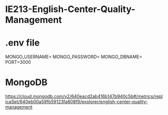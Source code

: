 # IE213-English-Center-Quality-Management

# .env file

MONGO_USERNAME=
MONGO_PASSWORD=
MONGO_DBNAME=
PORT=3000


# MongoDB
https://cloud.mongodb.com/v2/640eacd2ab416b147b940c5b#/metrics/replicaSet/640eb00a59fb59123fa808f9/explorer/english-center-quality-management

